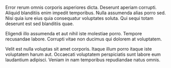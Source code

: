Error rerum omnis corporis asperiores dicta. Deserunt aperiam corrupti. Aliquid blanditiis enim impedit temporibus. Nulla assumenda alias porro sed. Nisi quia iure eius quia consequatur voluptates soluta. Qui sequi totam deserunt est sed blanditiis quae.
 Eligendi illo assumenda et aut nihil iste molestiae porro. Tempore recusandae labore. Corrupti vitae non ducimus qui dolorem at voluptatem.
 Velit est nulla voluptas sit amet corporis. Itaque illum porro itaque iste voluptatem harum aut. Occaecati voluptatem perspiciatis sunt labore eum laudantium adipisci. Veniam in nam temporibus repudiandae natus omnis.